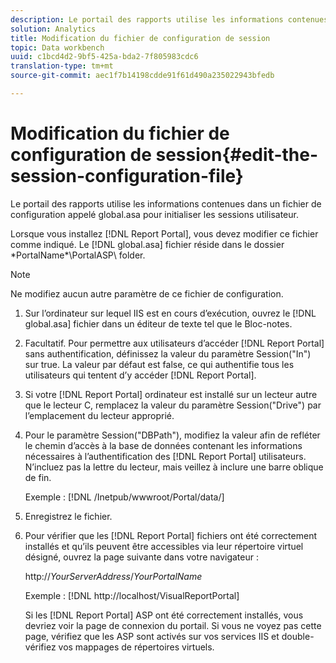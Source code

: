 ```yaml
---
description: Le portail des rapports utilise les informations contenues dans un fichier de configuration appelé global.asa pour initialiser les sessions utilisateur.
solution: Analytics
title: Modification du fichier de configuration de session
topic: Data workbench
uuid: c1bcd4d2-9bf5-425a-bda2-7f805983cdc6
translation-type: tm+mt
source-git-commit: aec1f7b14198cdde91f61d490a235022943bfedb

---
```



# Modification du fichier de configuration de session{#edit-the-session-configuration-file}

Le portail des rapports utilise les informations contenues dans un fichier de configuration appelé global.asa pour initialiser les sessions utilisateur.

Lorsque vous installez [!DNL Report Portal], vous devez modifier ce fichier comme indiqué. Le [!DNL global.asa] fichier réside dans le dossier \*PortalName*\PortalASP\ folder.

>[!NOTE]
>
>Ne modifiez aucun autre paramètre de ce fichier de configuration.

1. Sur l’ordinateur sur lequel IIS est en cours d’exécution, ouvrez le [!DNL global.asa] fichier dans un éditeur de texte tel que le Bloc-notes.
1. Facultatif. Pour permettre aux utilisateurs d’accéder [!DNL Report Portal] sans authentification, définissez la valeur du paramètre Session(&quot;In&quot;) sur true. La valeur par défaut est false, ce qui authentifie tous les utilisateurs qui tentent d’y accéder [!DNL Report Portal].
1. Si votre [!DNL Report Portal] ordinateur est installé sur un lecteur autre que le lecteur C, remplacez la valeur du paramètre Session(&quot;Drive&quot;) par l’emplacement du lecteur approprié.
1. Pour le paramètre Session(&quot;DBPath&quot;), modifiez la valeur afin de refléter le chemin d’accès à la base de données contenant les informations nécessaires à l’authentification des [!DNL Report Portal] utilisateurs. N’incluez pas la lettre du lecteur, mais veillez à inclure une barre oblique de fin.

   Exemple : [!DNL /Inetpub/wwwroot/Portal/data/]

1. Enregistrez le fichier.
1. Pour vérifier que les [!DNL Report Portal] fichiers ont été correctement installés et qu’ils peuvent être accessibles via leur répertoire virtuel désigné, ouvrez la page suivante dans votre navigateur :

   http://*YourServerAddress*/*YourPortalName*

   Exemple : [!DNL http://localhost/VisualReportPortal]

   Si les [!DNL Report Portal] ASP ont été correctement installés, vous devriez voir la page de connexion du portail. Si vous ne voyez pas cette page, vérifiez que les ASP sont activés sur vos services IIS et double-vérifiez vos mappages de répertoires virtuels.

